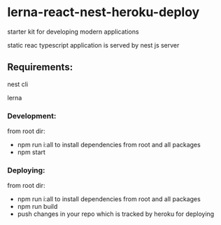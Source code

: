 # lerna-react-nest-heroku-deploy

starter kit for developing modern applications

static reac typescript application is served by nest js server

## Requirements:

nest cli

lerna

### Development:

from root dir:

- npm run i:all to install dependencies from root and all packages
- npm start

### Deploying:

from root dir:

- npm run i:all to install dependencies from root and all packages
- npm run build
- push changes in your repo which is tracked by heroku for deploying
